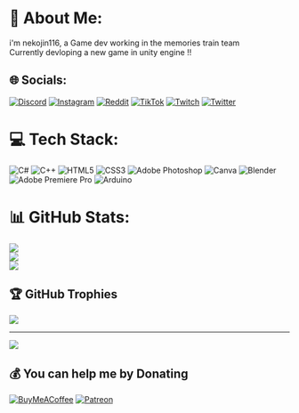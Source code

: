 # 💫 About Me:
i'm nekojin116, a Game dev working in the memories train team <br>Currently devloping a new game in unity engine !!


## 🌐 Socials:
[![Discord](https://img.shields.io/badge/Discord-%237289DA.svg?logo=discord&logoColor=white)](htttps://discord.gg/eWdrSHwD) [![Instagram](https://img.shields.io/badge/Instagram-%23E4405F.svg?logo=Instagram&logoColor=white)](https://instagram.com/nekojin116) [![Reddit](https://img.shields.io/badge/Reddit-%23FF4500.svg?logo=Reddit&logoColor=white)](https://reddit.com/user/nekojin16) [![TikTok](https://img.shields.io/badge/TikTok-%23000000.svg?logo=TikTok&logoColor=white)](https://tiktok.com/@nekojin116) [![Twitch](https://img.shields.io/badge/Twitch-%239146FF.svg?logo=Twitch&logoColor=white)](https://twitch.tv/nekojin116) [![Twitter](https://img.shields.io/badge/Twitter-%231DA1F2.svg?logo=Twitter&logoColor=white)](https://twitter.com/nekojin116) 

# 💻 Tech Stack:
![C#](https://img.shields.io/badge/c%23-%23239120.svg?style=for-the-badge&logo=c-sharp&logoColor=white) ![C++](https://img.shields.io/badge/c++-%2300599C.svg?style=for-the-badge&logo=c%2B%2B&logoColor=white) ![HTML5](https://img.shields.io/badge/html5-%23E34F26.svg?style=for-the-badge&logo=html5&logoColor=white) ![CSS3](https://img.shields.io/badge/css3-%231572B6.svg?style=for-the-badge&logo=css3&logoColor=white) ![Adobe Photoshop](https://img.shields.io/badge/adobephotoshop-%2331A8FF.svg?style=for-the-badge&logo=adobephotoshop&logoColor=white) ![Canva](https://img.shields.io/badge/Canva-%2300C4CC.svg?style=for-the-badge&logo=Canva&logoColor=white) ![Blender](https://img.shields.io/badge/blender-%23F5792A.svg?style=for-the-badge&logo=blender&logoColor=white) ![Adobe Premiere Pro](https://img.shields.io/badge/Adobe%20Premiere%20Pro-9999FF.svg?style=for-the-badge&logo=Adobe%20Premiere%20Pro&logoColor=white) ![Arduino](https://img.shields.io/badge/-Arduino-00979D?style=for-the-badge&logo=Arduino&logoColor=white)
# 📊 GitHub Stats:
![](https://github-readme-stats.vercel.app/api?username=nekojin116&theme=vue-dark&hide_border=false&include_all_commits=false&count_private=true)<br/>
![](https://github-readme-streak-stats.herokuapp.com/?user=nekojin116&theme=vue-dark&hide_border=false)<br/>
![](https://github-readme-stats.vercel.app/api/top-langs/?username=nekojin116&theme=vue-dark&hide_border=false&include_all_commits=false&count_private=true&layout=compact)

## 🏆 GitHub Trophies
![](https://github-profile-trophy.vercel.app/?username=nekojin116&theme=discord&no-frame=false&no-bg=true&margin-w=4)



---
[![](https://visitcount.itsvg.in/api?id=nekojin116&icon=6&color=8)](https://visitcount.itsvg.in)

  ## 💰 You can help me by Donating
  [![BuyMeACoffee](https://img.shields.io/badge/Buy%20Me%20a%20Coffee-ffdd00?style=for-the-badge&logo=buy-me-a-coffee&logoColor=black)](https://buymeacoffee.com/nekojin116) [![Patreon](https://img.shields.io/badge/Patreon-F96854?style=for-the-badge&logo=patreon&logoColor=white)](https://patreon.com/nekojin116) 

  <!-- Proudly created with GPRM ( https://gprm.itsvg.in ) -->
  

